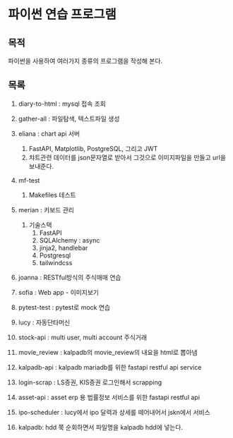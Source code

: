 # 파이썬 연습 프로그램

## 목적

파이썬을 사용하여 여러가지 종류의 프로그램을 작성해 본다.

## 목록

1. diary-to-html : mysql 접속 조회
2. gather-all : 파일탐색, 텍스트파일 생성
3. eliana  : chart api 서버
   1. FastAPI, Matplotlib, PostgreSQL, 그리고 JWT
   2. 챠트관련 데이터를 json문자열로 받아서 그것으로 이미지파일을 만들고 url을 보내준다.
4. mf-test
   1. Makefiles 테스트

5. merian : 키보드 관리
   1. 기술스택
      1. FastAPI
      2. SQLAlchemy : async 
      3. jinja2, handlebar 
      4. Postgresql 
      5. tailwindcss
6. joanna : RESTful방식의 주식매매 연습
7. sofia : Web app - 이미지보기
8. pytest-test : pytest로 mock 연습
9. lucy : 자동단타머신
10. stock-api : multi user, multi account 주식거래 
11. movie_review : kalpadb의 movie_review의 내요을 html로 뽑아냄
12. kalpadb-api : kalpadb mariadb를 위한 fastapi restful api service
13. login-scrap : LS증권, KIS증권 로그인해서 scrapping
14. asset-api : asset erp 용 법률정보 서비스를 위한 fastapi restful api
15. ipo-scheduler :  lucy에서 ipo 달력과 상세를 떼어내어서 jskn에서 서비스 
16. kalpadb: hdd 쭉 순회하면서 파일명을 kalpadb hdd에 넣는다.
